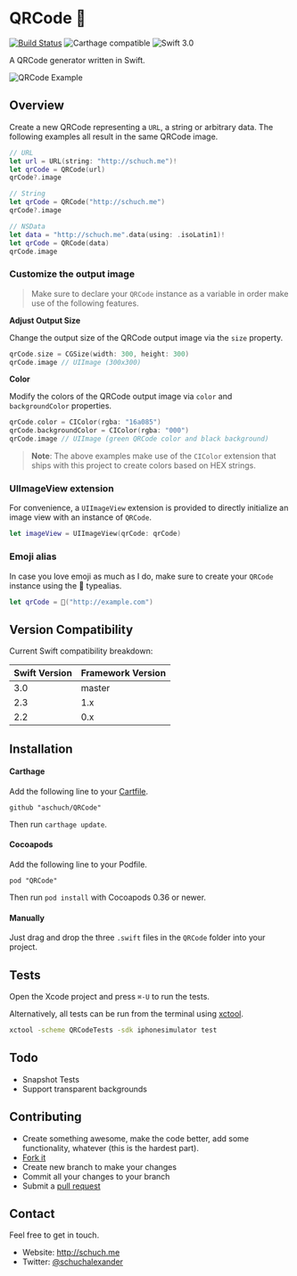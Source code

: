 # QRCode 🔳

[![Build Status](https://travis-ci.org/aschuch/QRCode.svg)](https://travis-ci.org/aschuch/QRCode)
![Carthage compatible](https://img.shields.io/badge/Carthage-compatible-4BC51D.svg?style=flat)
![Swift 3.0](https://img.shields.io/badge/Swift-3.0-orange.svg)

A QRCode generator written in Swift.

![QRCode Example](Resources/example.png)

## Overview

Create a new QRCode representing a `URL`, a string or arbitrary data.
The following examples all result in the same QRCode image.

```swift
// URL
let url = URL(string: "http://schuch.me")!
let qrCode = QRCode(url)
qrCode?.image

// String
let qrCode = QRCode("http://schuch.me")
qrCode?.image

// NSData
let data = "http://schuch.me".data(using: .isoLatin1)!
let qrCode = QRCode(data)
qrCode.image
```

### Customize the output image

> Make sure to declare your `QRCode` instance as a variable in order make use of the following features.

**Adjust Output Size**

Change the output size of the QRCode output image via the `size` property.

```swift
qrCode.size = CGSize(width: 300, height: 300)
qrCode.image // UIImage (300x300)
```

**Color**

Modify the colors of the QRCode output image via `color` and `backgroundColor` properties.

```swift
qrCode.color = CIColor(rgba: "16a085")
qrCode.backgroundColor = CIColor(rgba: "000")
qrCode.image // UIImage (green QRCode color and black background)
```

> **Note**: The above examples make use of the `CIColor` extension that ships with this project to create colors based on HEX strings. 

### UIImageView extension

For convenience, a `UIImageView` extension is provided to directly initialize an image view with an instance of `QRCode`.

```swift
let imageView = UIImageView(qrCode: qrCode)
```

### Emoji alias

In case you love emoji as much as I do, make sure to create your `QRCode` instance using the 🔳 typealias.

```swift
let qrCode = 🔳("http://example.com")
```

## Version Compatibility

Current Swift compatibility breakdown:

| Swift Version | Framework Version |
| ------------- | ----------------- |
| 3.0	        | master          	|
| 2.3	        | 1.x          		|
| 2.2           | 0.x          		|

[all releases]: https://github.com/aschuch/QRCode/releases

## Installation

#### Carthage

Add the following line to your [Cartfile](https://github.com/Carthage/Carthage/blob/master/Documentation/Artifacts.md#cartfile).

```
github "aschuch/QRCode"
```

Then run `carthage update`.

#### Cocoapods

Add the following line to your Podfile.

```
pod "QRCode"
```

Then run `pod install` with Cocoapods 0.36 or newer.

#### Manually

Just drag and drop the three `.swift` files in the `QRCode` folder into your project.

## Tests

Open the Xcode project and press `⌘-U` to run the tests.

Alternatively, all tests can be run from the terminal using [xctool](https://github.com/facebook/xctool).

```bash
xctool -scheme QRCodeTests -sdk iphonesimulator test
```

## Todo

* Snapshot Tests
* Support transparent backgrounds

## Contributing

* Create something awesome, make the code better, add some functionality,
  whatever (this is the hardest part).
* [Fork it](http://help.github.com/forking/)
* Create new branch to make your changes
* Commit all your changes to your branch
* Submit a [pull request](http://help.github.com/pull-requests/)


## Contact

Feel free to get in touch.

* Website: <http://schuch.me>
* Twitter: [@schuchalexander](http://twitter.com/schuchalexander)
